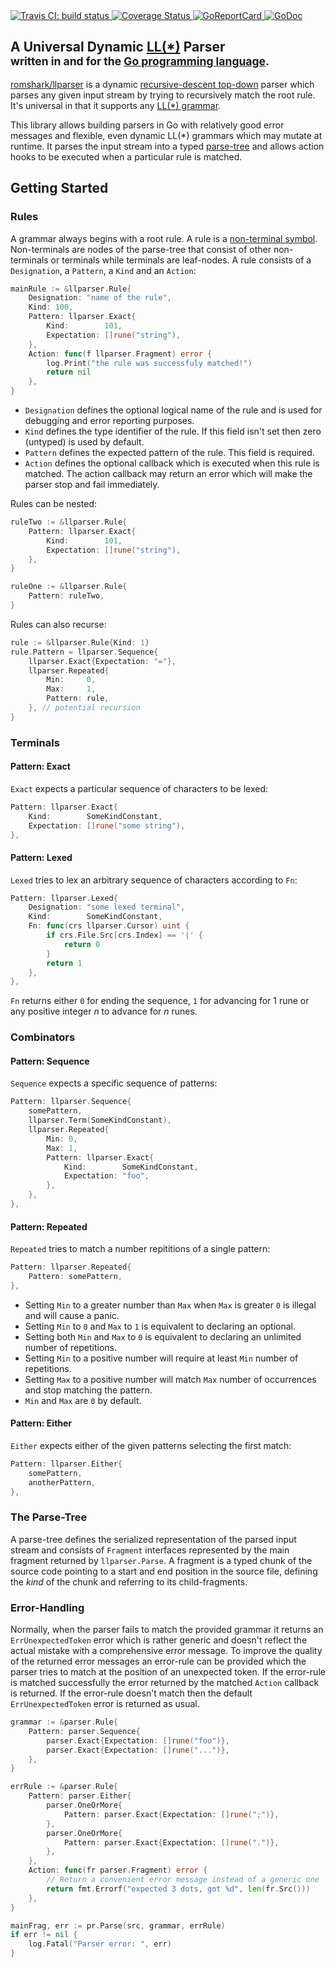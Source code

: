 <a href="https://travis-ci.org/romshark/llparser">
	<img src="https://travis-ci.org/romshark/llparser.svg?branch=master" alt="Travis CI: build status">
</a>
<a href='https://coveralls.io/github/romshark/llparser'>
	<img src='https://coveralls.io/repos/github/romshark/llparser/badge.svg' alt='Coverage Status' />
</a>
<a href="https://goreportcard.com/report/github.com/romshark/llparser">
	<img src="https://goreportcard.com/badge/github.com/romshark/llparser" alt="GoReportCard">
</a>
<a href="https://godoc.org/github.com/romshark/llparser">
	<img src="https://godoc.org/github.com/romshark/llparser?status.svg" alt="GoDoc">
</a>

<h2>
	<span>A Universal Dynamic <a href="https://en.wikipedia.org/wiki/LL_parser">LL(*)</a> Parser</span>
	<br>
	<sub>written in and for the <a href="https://golang.org/">Go programming language</a>.</sub>
</h2>

[romshark/llparser](https://github.com/romshark/llparser) is a dynamic [recursive-descent top-down](https://en.wikipedia.org/wiki/Recursive_descent_parser) parser which parses any given input stream by trying to recursively match the root rule.
It's universal in that it supports any [LL(*) grammar](https://en.wikipedia.org/wiki/LL_grammar).

This library allows building parsers in Go with relatively good error messages and flexible, even dynamic LL(*) grammars which may mutate at runtime. It parses the input stream into a typed [parse-tree](https://en.wikipedia.org/wiki/Parse_tree) and allows action hooks to be executed when a particular rule is matched.

## Getting Started

### Rules

A grammar always begins with a root rule. A rule is a [non-terminal symbol](https://en.wikipedia.org/wiki/Terminal_and_nonterminal_symbols#Nonterminal_symbols). Non-terminals are nodes of the parse-tree that consist of other non-terminals or terminals while terminals are leaf-nodes. A rule consists of a `Designation`, a `Pattern`, a `Kind` and an `Action`:
```go
mainRule := &llparser.Rule{
	Designation: "name of the rule",
	Kind: 100,
	Pattern: llparser.Exact{
		Kind:        101,
		Expectation: []rune("string"),
	},
	Action: func(f llparser.Fragment) error {
		log.Print("the rule was successfuly matched!")
		return nil
	},
}
```
- `Designation` defines the optional logical name of the rule and is used for debugging and error reporting purposes.
- `Kind` defines the type identifier of the rule. If this field isn't set then zero (untyped) is used by default.
- `Pattern` defines the expected pattern of the rule. This field is required.
- `Action` defines the optional callback which is executed when this rule is matched. The action callback may return an error which will make the parser stop and fail immediately.

Rules can be nested:
```go
ruleTwo := &llparser.Rule{
	Pattern: llparser.Exact{
		Kind:        101,
		Expectation: []rune("string"),
	},
}

ruleOne := &llparser.Rule{
	Pattern: ruleTwo,
}
```

Rules can also recurse:

```go
rule := &llparser.Rule{Kind: 1}
rule.Pattern = llparser.Sequence{
	llparser.Exact{Expectation: "="},
	llparser.Repeated{
		Min:     0,
		Max:     1,
		Pattern: rule,
	}, // potential recursion
}
```

### Terminals

#### Pattern: Exact
`Exact` expects a particular sequence of characters to be lexed:

```go
Pattern: llparser.Exact{
	Kind:        SomeKindConstant,
	Expectation: []rune("some string"),
},
```

#### Pattern: Lexed
`Lexed` tries to lex an arbitrary sequence of characters according to `Fn`:

```go
Pattern: llparser.Lexed{
	Designation: "some lexed terminal",
	Kind:        SomeKindConstant,
	Fn: func(crs llparser.Cursor) uint {
		if crs.File.Src[crs.Index] == '|' {
			return 0
		}
		return 1
	},
},
```
`Fn` returns either `0` for ending the sequence, `1` for advancing for 1 rune or any positive integer _n_ to advance for _n_ runes.

### Combinators

#### Pattern: Sequence
`Sequence` expects a specific sequence of patterns:

```go
Pattern: llparser.Sequence{
	somePattern,
	llparser.Term(SomeKindConstant),
	llparser.Repeated{
		Min: 0,
		Max: 1,
		Pattern: llparser.Exact{
			Kind:        SomeKindConstant,
			Expectation: "foo",
		},
	},
},
```

#### Pattern: Repeated

`Repeated` tries to match a number repititions of a single pattern:

```go
Pattern: llparser.Repeated{
    Pattern: somePattern,
},
```

- Setting `Min` to a greater number than `Max` when `Max` is greater `0` is illegal and will cause a panic.
- Setting `Min` to `0` and `Max` to `1` is equivalent to declaring an optional.
- Setting both `Min` and `Max` to `0` is equivalent to declaring an unlimited number of repetitions.
- Setting `Min` to a positive number will require at least `Min` number of repetitions.
- Setting `Max` to a positive number will match `Max` number of occurrences and stop matching the pattern.
- `Min` and `Max` are `0` by default.

#### Pattern: Either
`Either` expects either of the given patterns selecting the first match:

```go
Pattern: llparser.Either{
	somePattern,
	anotherPattern,
},
```

### The Parse-Tree

A parse-tree defines the serialized representation of the parsed input stream and consists of `Fragment` interfaces represented by the main fragment returned by `llparser.Parse`. A fragment is a typed chunk of the source code pointing to a start and end position in the source file, defining the *kind* of the chunk and referring to its child-fragments.

### Error-Handling

Normally, when the parser fails to match the provided grammar it returns an
`ErrUnexpectedToken` error which is rather generic and doesn't reflect the actual
mistake with a comprehensive error message. To improve the quality of the returned
error messages an error-rule can be provided which the parser tries to match at
the position of an unexpected token. If the error-rule is matched successfully
the error returned by the matched `Action` callback is returned. If the error-rule
doesn't match then the default `ErrUnexpectedToken` error is returned as usual.

```go
grammar := &parser.Rule{
	Pattern: parser.Sequence{
		parser.Exact{Expectation: []rune("foo")},
		parser.Exact{Expectation: []rune("...")},
	},
}

errRule := &parser.Rule{
	Pattern: parser.Either{
		parser.OneOrMore{
			Pattern: parser.Exact{Expectation: []rune(";")},
		},
		parser.OneOrMore{
			Pattern: parser.Exact{Expectation: []rune(".")},
		},
	},
	Action: func(fr parser.Fragment) error {
		// Return a convenient error message instead of a generic one
		return fmt.Errorf("expected 3 dots, got %d", len(fr.Src()))
	},
}

mainFrag, err := pr.Parse(src, grammar, errRule)
if err != nil {
	log.Fatal("Parser error: ", err)
}
```
